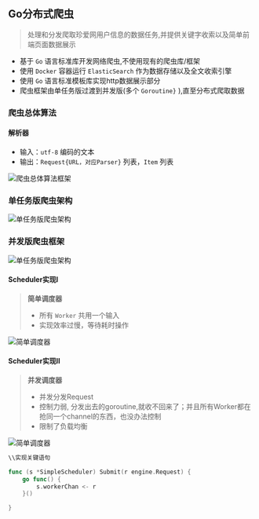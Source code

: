 ## Go分布式爬虫
> 处理和分发爬取珍爱网用户信息的数据任务,并提供关键字收索以及简单前端页面数据展示

- 基于 `Go` 语言标准库开发网络爬虫,不使用现有的爬虫库/框架
- 使用 `Docker` 容器运行 `ElasticSearch` 作为数据存储以及全文收索引擎
- 使用 `Go` 语言标准模板库实现http数据展示部分
- 爬虫框架由单任务版过渡到并发版(多个 `Goroutine}` ),直至分布式爬取数据

### 爬虫总体算法

#### 解析器<Parser>

- 输入：`utf-8` 编码的文本
- 输出：`Request{URL，对应Parser}` 列表，`Item` 列表

<img src = "http://orj2jcr7i.bkt.clouddn.com/Parser.png" alt="爬虫总体算法框架">

### 单任务版爬虫架构

<img src = "http://orj2jcr7i.bkt.clouddn.com/%E5%8D%95%E4%BB%BB%E5%8A%A1%E7%89%88%E7%88%AC%E8%99%AB%E6%9E%B6%E6%9E%84.png" alt="单任务版爬虫架构">

### 并发版爬虫框架

<img src = "http://orj2jcr7i.bkt.clouddn.com/%E5%B9%B6%E5%8F%91%E7%89%88%E7%88%AC%E8%99%AB%E6%9E%B6%E6%9E%84.png" alt="单任务版爬虫架构">


#### Scheduler实现I 

> **简单调度器**
> - 所有 `Worker` 共用一个输入
> - 实现效率过慢，等待耗时操作

<img src = "http://on-img.com/chart_image/59a84c4ce4b02082b1db046a.png" alt="简单调度器">

#### Scheduler实现II

> **并发调度器**
> - 并发分发Request
> - 控制力弱, 分发出去的goroutine,就收不回来了；并且所有Worker都在抢同一个channel的东西，也没办法控制
> - 限制了负载均衡

<img src = "http://on-img.com/chart_image/5ab717c9e4b0a248b0e1bff4.png" alt="简单调度器">


```go
\\实现关键语句 

func (s *SimpleScheduler) Submit(r engine.Request) {
	go func() {
		s.workerChan <- r
	}()

}
```